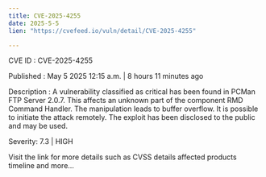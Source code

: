 ```yaml
---
title: CVE-2025-4255
date: 2025-5-5
lien: "https://cvefeed.io/vuln/detail/CVE-2025-4255"

---
```


CVE ID : CVE-2025-4255

Published :  May 5
2025
12:15 a.m. | 8 hours
11 minutes ago

Description : A vulnerability classified as critical has been found in PCMan FTP Server 2.0.7. This affects an unknown part of the component RMD Command Handler. The manipulation leads to buffer overflow. It is possible to initiate the attack remotely. The exploit has been disclosed to the public and may be used.

Severity: 7.3 | HIGH

Visit the link for more details
such as CVSS details
affected products
timeline
and more...
